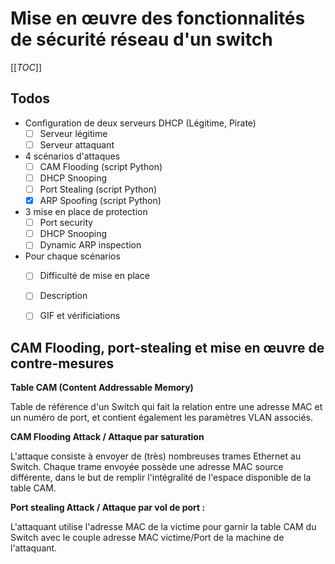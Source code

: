# Mise en œuvre des fonctionnalités de sécurité réseau d'un switch

[[_TOC_]]

## Todos

* Configuration de deux serveurs DHCP (Légitime, Pirate)
    * [ ] Serveur légitime
    * [ ] Serveur attaquant
* 4 scénarios d'attaques
    * [ ] CAM Flooding (script Python)
    * [ ] DHCP Snooping
    * [ ] Port Stealing (script Python)
    * [x] ARP Spoofing (script Python)
* 3 mise en place de protection
    * [ ] Port security
    * [ ] DHCP Snooping
    * [ ] Dynamic ARP inspection
* Pour chaque scénarios
    * [ ] Difficulté de mise en place
    * [ ] Description
    * [ ] GIF et vérificiations


## CAM Flooding, port-stealing et mise en œuvre de contre-mesures
**Table CAM (Content Addressable Memory)**

Table de référence d'un Switch qui fait la relation entre une adresse MAC et un numéro de port, et contient également les paramètres VLAN associés.

**CAM Flooding Attack / Attaque par saturation**

L'attaque consiste à envoyer de (très) nombreuses trames Ethernet au Switch. Chaque trame envoyée possède une adresse MAC source différente, dans le but de remplir l'intégralité de l'espace disponible de la table CAM.

**Port stealing Attack / Attaque par vol de port :**

L'attaquant utilise l'adresse MAC de la victime pour garnir la table CAM du Switch avec le couple adresse MAC victime/Port de la machine de l'attaquant.

